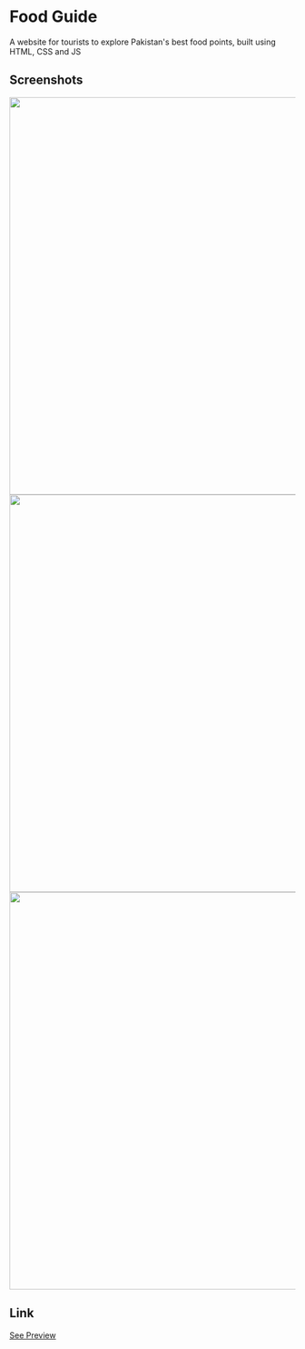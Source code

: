# Food Guide

A website for tourists to explore Pakistan's best food points, built using HTML, CSS and JS

## Screenshots

<img src="https://github.com/alijawad1511/Facebook_Home_Page/blob/main/images/Full_Page_Design.jpg" width="700" />

<img src="https://github.com/alijawad1511/Facebook_Home_Page/blob/main/images/Full_Page_Design.jpg" width="700" />

<img src="https://github.com/alijawad1511/Facebook_Home_Page/blob/main/images/Full_Page_Design.jpg" width="700" />

## Link

[See Preview](https://alijawad1511.github.io/Facebook-Home-Page/)
